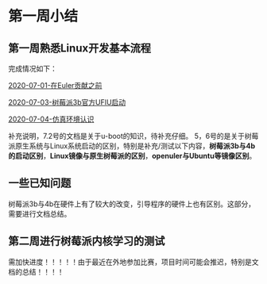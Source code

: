 
# 第一周小结
## 第一周熟悉Linux开发基本流程

完成情况如下：

[2020-07-01-在Euler贡献之前](https://isrc.iscas.ac.cn/gitlab/summer2020/students/proj-2021102/blob/master/docs/2020-07-01-%E5%9C%A8Euler%E8%B4%A1%E7%8C%AE%E4%B9%8B%E5%89%8D.md)

[2020-07-03-树莓派3b官方UFIU启动](https://isrc.iscas.ac.cn/gitlab/summer2020/students/proj-2021102/blob/master/docs/2020-07-03-%E6%A0%91%E8%8E%93%E6%B4%BE3b%E5%AE%98%E6%96%B9UFIU%E5%90%AF%E5%8A%A8.md)

[2020-07-04-仿真环境认识](https://isrc.iscas.ac.cn/gitlab/summer2020/students/proj-2021102/blob/master/docs/2020-07-04-%E4%BB%BF%E7%9C%9F%E7%8E%AF%E5%A2%83%E8%AE%A4%E8%AF%86.md)

补充说明，7.2号的文档是关于u-boot的知识，待补充仔细。
5，6号的是关于树莓派原生系统与Linux系统启动的区别，特别是补充/测试以下内容，**树莓派3b与4b的启动区别**，**Linux镜像与原生树莓派的区别**，**openuler与Ubuntu等镜像区别**。

## 一些已知问题

树莓派3b与4b在硬件上有了较大的改变，引导程序的硬件上也有区别。这部分，需要进行文档总结。

## 第二周进行树莓派内核学习的测试

需加快进度！！！！！由于最近在外地参加比赛，项目时间可能会推迟，特别是文档的总结！！！！


